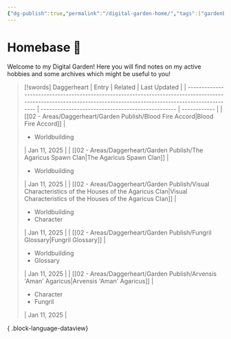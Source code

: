 ```yaml
---
{"dg-publish":true,"permalink":"/digital-garden-home/","tags":["gardenEntry"]}
---
```


# Homebase 🚀

Welcome to my Digital Garden! Here you will find notes on my active hobbies and some archives which might be useful to you!

>[!swords] Daggerheart
> | Entry                                                                                                                                                             | Related                                           | Last Updated |
> | ----------------------------------------------------------------------------------------------------------------------------------------------------------------- | ------------------------------------------------- | ------------ |
> | [[02 - Areas/Daggerheart/Garden Publish/Blood Fire Accord\|Blood Fire Accord]]                                                                                 | <ul><li>Worldbuilding</li></ul>                   | Jan 11, 2025 |
> | [[02 - Areas/Daggerheart/Garden Publish/The Agaricus Spawn Clan\|The Agaricus Spawn Clan]]                                                                     | <ul><li>Worldbuilding</li></ul>                   | Jan 11, 2025 |
> | [[02 - Areas/Daggerheart/Garden Publish/Visual Characteristics of the Houses of the Agaricus Clan\|Visual Characteristics of the Houses of the Agaricus Clan]] | <ul><li>Worldbuilding</li><li>Character</li></ul> | Jan 11, 2025 |
> | [[02 - Areas/Daggerheart/Garden Publish/Fungril Glossary\|Fungril Glossary]]                                                                                   | <ul><li>Worldbuilding</li><li>Glossary</li></ul>  | Jan 11, 2025 |
> | [[02 - Areas/Daggerheart/Garden Publish/Arvensis 'Aman' Agaricus\|Arvensis 'Aman' Agaricus]]                                                                   | <ul><li>Character</li><li>Fungril</li></ul>       | Jan 11, 2025 |
> 
{ .block-language-dataview}

